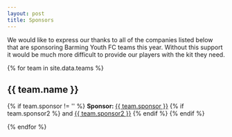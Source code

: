 ```yaml
---
layout: post
title: Sponsors
---
```


We would like to express our thanks to all of the companies listed below that are sponsoring Barming Youth FC teams this year. Without this support it would be much more difficult to provide our players with the kit they need.

{% for team in site.data.teams %}
## {{ team.name }}

{% if team.sponsor != '' %}
<strong>Sponsor: </strong><a href="{{ team.sponsorURL }}">{{ team.sponsor }}</a>
{% if team.sponsor2 %} and <a href="{{ team.sponsorURL2 }}">{{ team.sponsor2 }}</a> {% endif %}
{% endif %}

{% endfor %}


